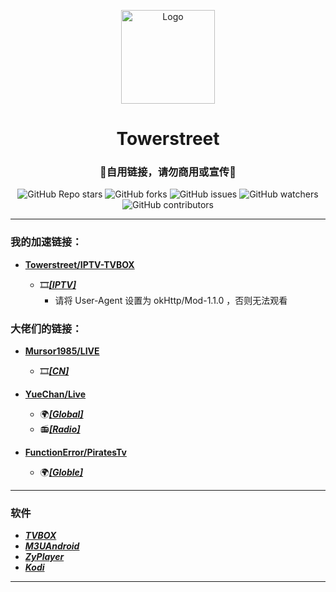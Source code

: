 <p align="center">
    <img alt="Logo" src="https://gitee.com/towerstreet/TV-LOGO/raw/main/Logo/Mushroom.png" width="150">
</p>

<h1 align="center">Towerstreet</h1>
<h3 align="center">🚫自用链接，请勿商用或宣传🚫</h3>

<p align="center">
<img alt="GitHub Repo stars" src="https://img.shields.io/github/stars/towerstreet/IPTV-TVBOX?style=flat-square">
<img alt="GitHub forks" src="https://img.shields.io/github/forks/towerstreet/IPTV-TVBOX?style=flat-square">
<img alt="GitHub issues" src="https://img.shields.io/github/issues/towerstreet/IPTV-TVBOX?style=flat-square">
<img alt="GitHub watchers" src="https://img.shields.io/github/watchers/towerstreet/IPTV-TVBOX?style=flat-square">
<img alt="GitHub contributors" src="https://img.shields.io/github/contributors/towerstreet/IPTV-TVBOX?style=flat-square">
</p>

---

### 我的加速链接：
- [**Towerstreet/IPTV-TVBOX**](https://github.com/towerstreet/IPTV-TVBOX/)

    - 🎞️[***[IPTV]***](https://proxy.v2gh.com/https://raw.githubusercontent.com/towerstreet/IPTV-TVBOX/main/IPTV.m3u)
      - 请将 User-Agent 设置为 okHttp/Mod-1.1.0 ，否则无法观看

### 大佬们的链接：
- [**Mursor1985/LIVE**](https://github.com/mursor1985/LIVE)

    - 🎞️[***[CN]***](https://github.com/Mursor1985/LIVE/blob/main/iptv.m3u)

- [**YueChan/Live**](https://github.com/YueChan/Live)

    - 🌍[***[Global]***](https://github.com/YueChan/Live/blob/main/Global.m3u)
    - 📻[***[Radio]***](https://github.com/YueChan/Live/blob/main/Radio.m3u)

- [**FunctionError/PiratesTv**](https://github.com/FunctionError/PiratesTv)

    - 🌍[***[Globle]***](https://github.com/FunctionError/PiratesTv/blob/main/combined_playlist.m3u)

---

### 软件
- [***TVBOX***](https://github.com/lystv/fmapp/tree/ok/apk/release)
- [***M3UAndroid***](https://github.com/oxyroid/M3UAndroid)
- [***ZyPlayer***](https://github.com/Hiram-Wong/ZyPlayer)
- [***Kodi***](https://github.com/xbmc/xbmc)

---
